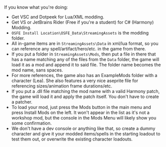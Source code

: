 If you know what you're doing:

 * Get VSC and Dotpeek for Lua/XML modding.
 * Get VS or JetBrains Rider (Free if you're a student) for C# (Harmony) Modding.
 * `OSFE Install Location\OSFE_Data\StreamingAssets` is the modding
   folder.
 * All in-game items are in `StreamingAssets\Data` in xml/lua format, so you can reference any spell/artifact/hero/etc. in the game from there.
 * If you put a folder in `StreamingAssets\Mods`, then put a file in there that has a name matching any of the files from the `Data` folder, the game will load it as a mod and append it to said file. The folder name becomes the mod name, sans spaces.
 * For more references, the game also has an ExampleMods folder with a character (Lea). She also features a very nice aseprite file for referencing sizes/animation frame durations/etc.
 * If you put a .dll file matching the mod name with a valid Harmony patch, the game will load it and apply the patch itself. You don't have to create a patcher. 
* To load your mod, just press the Mods button in the main menu and press Install Mods on the left. It won't appear in the list as it's not a workshop mod, but the console in the Mods Menu will likely show you some confirmation.
* We don't have a dev console or anything like that, so create a dummy character and give it your modded items/spells in the starting loadout to test them out, or overwrite the existing character loadouts.
